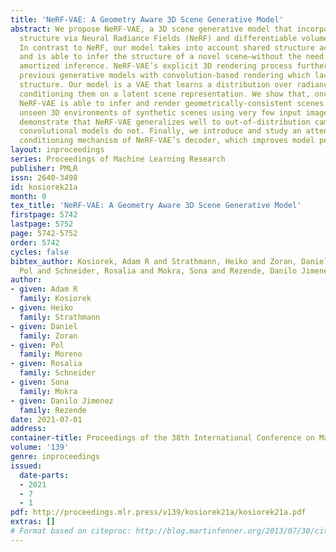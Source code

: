 ```yaml
---
title: 'NeRF-VAE: A Geometry Aware 3D Scene Generative Model'
abstract: We propose NeRF-VAE, a 3D scene generative model that incorporates geometric
  structure via Neural Radiance Fields (NeRF) and differentiable volume rendering.
  In contrast to NeRF, our model takes into account shared structure across scenes,
  and is able to infer the structure of a novel scene—without the need to re-train—using
  amortized inference. NeRF-VAE’s explicit 3D rendering process further contrasts
  previous generative models with convolution-based rendering which lacks geometric
  structure. Our model is a VAE that learns a distribution over radiance fields by
  conditioning them on a latent scene representation. We show that, once trained,
  NeRF-VAE is able to infer and render geometrically-consistent scenes from previously
  unseen 3D environments of synthetic scenes using very few input images. We further
  demonstrate that NeRF-VAE generalizes well to out-of-distribution cameras, while
  convolutional models do not. Finally, we introduce and study an attention-based
  conditioning mechanism of NeRF-VAE’s decoder, which improves model performance.
layout: inproceedings
series: Proceedings of Machine Learning Research
publisher: PMLR
issn: 2640-3498
id: kosiorek21a
month: 0
tex_title: 'NeRF-VAE: A Geometry Aware 3D Scene Generative Model'
firstpage: 5742
lastpage: 5752
page: 5742-5752
order: 5742
cycles: false
bibtex_author: Kosiorek, Adam R and Strathmann, Heiko and Zoran, Daniel and Moreno,
  Pol and Schneider, Rosalia and Mokra, Sona and Rezende, Danilo Jimenez
author:
- given: Adam R
  family: Kosiorek
- given: Heiko
  family: Strathmann
- given: Daniel
  family: Zoran
- given: Pol
  family: Moreno
- given: Rosalia
  family: Schneider
- given: Sona
  family: Mokra
- given: Danilo Jimenez
  family: Rezende
date: 2021-07-01
address:
container-title: Proceedings of the 38th International Conference on Machine Learning
volume: '139'
genre: inproceedings
issued:
  date-parts:
  - 2021
  - 7
  - 1
pdf: http://proceedings.mlr.press/v139/kosiorek21a/kosiorek21a.pdf
extras: []
# Format based on citeproc: http://blog.martinfenner.org/2013/07/30/citeproc-yaml-for-bibliographies/
---
```

